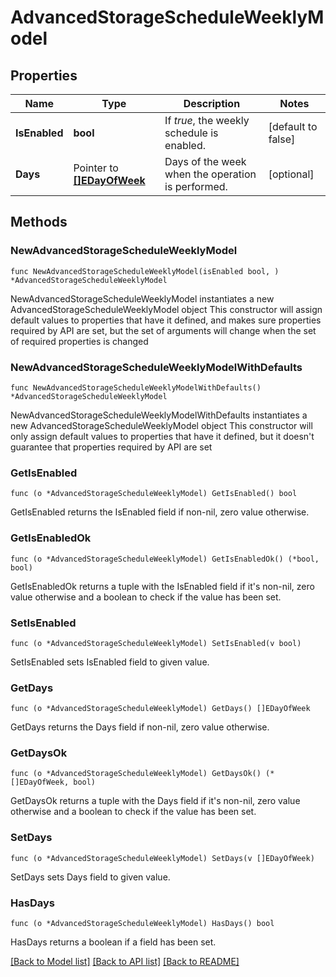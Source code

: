 # AdvancedStorageScheduleWeeklyModel

## Properties

Name | Type | Description | Notes
------------ | ------------- | ------------- | -------------
**IsEnabled** | **bool** | If *true*, the weekly schedule is enabled. | [default to false]
**Days** | Pointer to [**[]EDayOfWeek**](EDayOfWeek.md) | Days of the week when the operation is performed. | [optional] 

## Methods

### NewAdvancedStorageScheduleWeeklyModel

`func NewAdvancedStorageScheduleWeeklyModel(isEnabled bool, ) *AdvancedStorageScheduleWeeklyModel`

NewAdvancedStorageScheduleWeeklyModel instantiates a new AdvancedStorageScheduleWeeklyModel object
This constructor will assign default values to properties that have it defined,
and makes sure properties required by API are set, but the set of arguments
will change when the set of required properties is changed

### NewAdvancedStorageScheduleWeeklyModelWithDefaults

`func NewAdvancedStorageScheduleWeeklyModelWithDefaults() *AdvancedStorageScheduleWeeklyModel`

NewAdvancedStorageScheduleWeeklyModelWithDefaults instantiates a new AdvancedStorageScheduleWeeklyModel object
This constructor will only assign default values to properties that have it defined,
but it doesn't guarantee that properties required by API are set

### GetIsEnabled

`func (o *AdvancedStorageScheduleWeeklyModel) GetIsEnabled() bool`

GetIsEnabled returns the IsEnabled field if non-nil, zero value otherwise.

### GetIsEnabledOk

`func (o *AdvancedStorageScheduleWeeklyModel) GetIsEnabledOk() (*bool, bool)`

GetIsEnabledOk returns a tuple with the IsEnabled field if it's non-nil, zero value otherwise
and a boolean to check if the value has been set.

### SetIsEnabled

`func (o *AdvancedStorageScheduleWeeklyModel) SetIsEnabled(v bool)`

SetIsEnabled sets IsEnabled field to given value.


### GetDays

`func (o *AdvancedStorageScheduleWeeklyModel) GetDays() []EDayOfWeek`

GetDays returns the Days field if non-nil, zero value otherwise.

### GetDaysOk

`func (o *AdvancedStorageScheduleWeeklyModel) GetDaysOk() (*[]EDayOfWeek, bool)`

GetDaysOk returns a tuple with the Days field if it's non-nil, zero value otherwise
and a boolean to check if the value has been set.

### SetDays

`func (o *AdvancedStorageScheduleWeeklyModel) SetDays(v []EDayOfWeek)`

SetDays sets Days field to given value.

### HasDays

`func (o *AdvancedStorageScheduleWeeklyModel) HasDays() bool`

HasDays returns a boolean if a field has been set.


[[Back to Model list]](../README.md#documentation-for-models) [[Back to API list]](../README.md#documentation-for-api-endpoints) [[Back to README]](../README.md)


